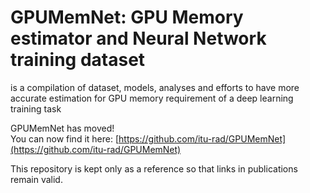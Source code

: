 # GPUMemNet: GPU Memory estimator and Neural Network training dataset
is a compilation of dataset, models, analyses and efforts to have more accurate estimation for GPU memory requirement of a deep learning training task


GPUMemNet has moved!  
You can now find it here: [https://github.com/itu-rad/GPUMemNet](https://github.com/itu-rad/GPUMemNet)

This repository is kept only as a reference so that links in publications remain valid.
